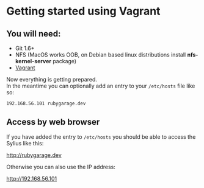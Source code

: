 # Getting started using Vagrant

## You will need:

  * Git 1.6+
  * NFS (MacOS works OOB, on Debian based linux distributions install **nfs-kernel-server** package)
  * [Vagrant](http://vagrantup.com)


Now everything is getting prepared.  
In the meantime you can optionally add an entry to your `/etc/hosts` file like so:

    192.168.56.101 rubygarage.dev

## Access by web browser

If you have added the entry to `/etc/hosts` you should be able to access the Sylius like this:

<http://rubygarage.dev>

Otherwise you can also use the IP address:

<http://192.168.56.101>
